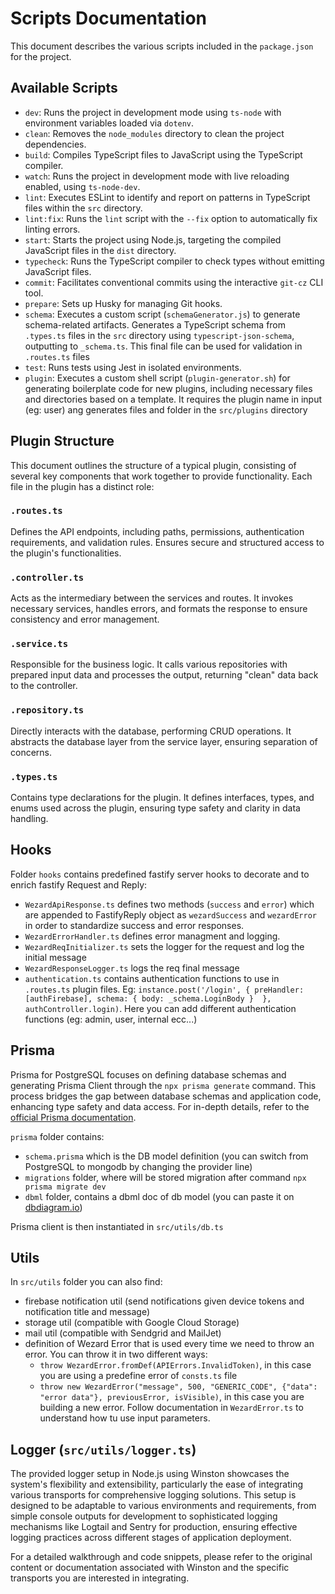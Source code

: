 # Scripts Documentation

This document describes the various scripts included in the `package.json` for the project.

## Available Scripts

-   `dev`: Runs the project in development mode using `ts-node` with environment variables loaded via `dotenv`.
-   `clean`: Removes the `node_modules` directory to clean the project dependencies.
-   `build`: Compiles TypeScript files to JavaScript using the TypeScript compiler.
-   `watch`: Runs the project in development mode with live reloading enabled, using `ts-node-dev`.
-   `lint`: Executes ESLint to identify and report on patterns in TypeScript files within the `src` directory.
-   `lint:fix`: Runs the `lint` script with the `--fix` option to automatically fix linting errors.
-   `start`: Starts the project using Node.js, targeting the compiled JavaScript files in the `dist` directory.
-   `typecheck`: Runs the TypeScript compiler to check types without emitting JavaScript files.
-   `commit`: Facilitates conventional commits using the interactive `git-cz` CLI tool.
-   `prepare`: Sets up Husky for managing Git hooks.
-   `schema`: Executes a custom script (`schemaGenerator.js`) to generate schema-related artifacts. Generates a TypeScript schema from `.types.ts` files in the `src` directory using `typescript-json-schema`, outputting to `_schema.ts`. This final file can be used for validation in `.routes.ts` files
-   `test`: Runs tests using Jest in isolated environments.
-   `plugin`: Executes a custom shell script (`plugin-generator.sh`) for generating boilerplate code for new plugins, including necessary files and directories based on a template. It requires the plugin name in input (eg: user) ang generates files and folder in the `src/plugins` directory

## Plugin Structure

This document outlines the structure of a typical plugin, consisting of several key components that work together to provide functionality. Each file in the plugin has a distinct role:

### `.routes.ts`

Defines the API endpoints, including paths, permissions, authentication requirements, and validation rules. Ensures secure and structured access to the plugin's functionalities.

### `.controller.ts`

Acts as the intermediary between the services and routes. It invokes necessary services, handles errors, and formats the response to ensure consistency and error management.

### `.service.ts`

Responsible for the business logic. It calls various repositories with prepared input data and processes the output, returning "clean" data back to the controller.

### `.repository.ts`

Directly interacts with the database, performing CRUD operations. It abstracts the database layer from the service layer, ensuring separation of concerns.

### `.types.ts`

Contains type declarations for the plugin. It defines interfaces, types, and enums used across the plugin, ensuring type safety and clarity in data handling.

## Hooks

Folder `hooks` contains predefined fastify server hooks to decorate and to enrich fastify Request and Reply:

-   `WezardApiResponse.ts` defines two methods (`success` and `error`) which are appended to FastifyReply object as `wezardSuccess` and `wezardError` in order to standardize success and error responses.
-   `WezardErrorHandler.ts` defines error managment and logging.
-   `WezardReqInitializer.ts` sets the logger for the request and log the initial message
-   `WezardResponseLogger.ts` logs the req final message
-   `authentication.ts` contains authentication functions to use in `.routes.ts` plugin files. Eg: `instance.post('/login', { preHandler: [authFirebase], schema: { body: _schema.LoginBody }  }, authController.login)`. Here you can add different authentication functions (eg: admin, user, internal ecc...)

## Prisma

Prisma for PostgreSQL focuses on defining database schemas and generating Prisma Client through the `npx prisma generate` command. This process bridges the gap between database schemas and application code, enhancing type safety and data access. For in-depth details, refer to the [official Prisma documentation](https://www.prisma.io/docs/orm/reference/prisma-cli-reference).

`prisma` folder contains:

-   `schema.prisma` which is the DB model definition (you can switch from PostgreSQL to mongodb by changing the provider line)
-   `migrations` folder, where will be stored migration after command `npx prisma migrate dev`
-   `dbml` folder, contains a dbml doc of db model (you can paste it on [dbdiagram.io](https://dbdiagram.io/))

Prisma client is then instantiated in `src/utils/db.ts`

## Utils

In `src/utils` folder you can also find:

-   firebase notification util (send notifications given device tokens and notification title and message)
-   storage util (compatible with Google Cloud Storage)
-   mail util (compatible with Sendgrid and MailJet)
-   definition of Wezard Error that is used every time we need to throw an error. You can throw it in two different ways:
    -   `throw WezardError.fromDef(APIErrors.InvalidToken)`, in this case you are using a predefine error of `consts.ts` file
    -   `throw new WezardError("message", 500, "GENERIC_CODE", {"data": "error data"}, previousError, isVisible)`, in this case you are building a new error. Follow documentation in `WezardError.ts` to understand how tu use input parameters.

## Logger (`src/utils/logger.ts`)

The provided logger setup in Node.js using Winston showcases the system's flexibility and extensibility, particularly the ease of integrating various transports for comprehensive logging solutions. This setup is designed to be adaptable to various environments and requirements, from simple console outputs for development to sophisticated logging mechanisms like Logtail and Sentry for production, ensuring effective logging practices across different stages of application deployment.

For a detailed walkthrough and code snippets, please refer to the original content or documentation associated with Winston and the specific transports you are interested in integrating.
